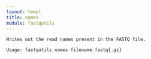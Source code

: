 ```yaml
---
layout: templ
title: names
module: fastqutils
---
```

    
    Writes out the read names present in the FASTQ file.
    
    Usage: fastqutils names filename.fastq{.gz}
    
